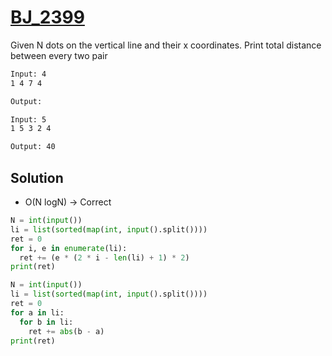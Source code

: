 # [BJ_2399](https://acmicpc.net/problem/2399)

Given N dots on the vertical line and their x coordinates.
Print total distance between every two pair

```txt
Input: 4
1 4 7 4

Output:

Input: 5
1 5 3 2 4

Output: 40
```

## Solution

* O(N logN) → Correct

```py
N = int(input())
li = list(sorted(map(int, input().split())))
ret = 0
for i, e in enumerate(li):
  ret += (e * (2 * i - len(li) + 1) * 2)
print(ret)

N = int(input())
li = list(sorted(map(int, input().split())))
ret = 0
for a in li:
  for b in li:
    ret += abs(b - a)
print(ret)
```
